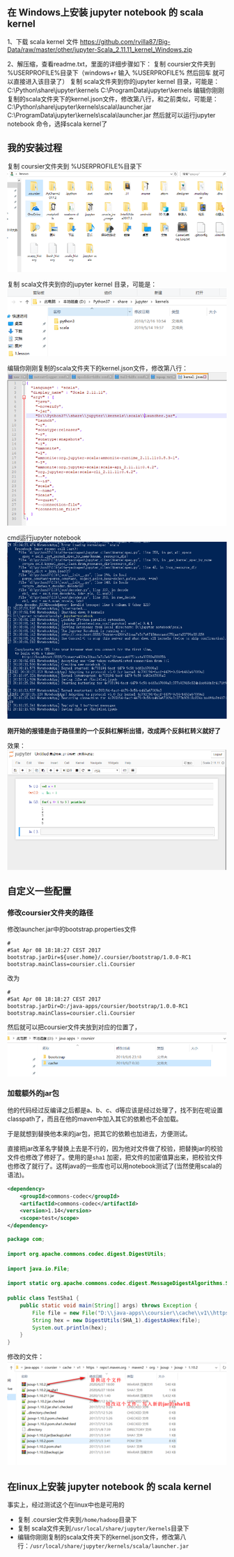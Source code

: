 ## 在 Windows上安装 jupyter notebook 的 scala kernel
1、下载 scala kernel 文件
https://github.com/rvilla87/Big-Data/raw/master/other/jupyter-Scala_2.11.11_kernel_Windows.zip

2、解压缩，查看readme.txt，里面的详细步骤如下： 
复制 coursier文件夹到 %USERPROFILE%目录下（windows+r 输入 %USERPROFILE% 然后回车 就可以直接进入该目录了）
复制 scala文件夹到你的jupyter kernel 目录，可能是： 
C:\Python\share\jupyter\kernels
C:\ProgramData\jupyter\kernels
编辑你刚刚复制的scala文件夹下的kernel.json文件，修改第八行，和之前类似，可能是： 
C:\Python\share\jupyter\kernels\scala\launcher.jar
C:\ProgramData\jupyter\kernels\scala\launcher.jar
然后就可以运行jupyter notebook 命令，选择scala kernel了

## 我的安装过程
复制 coursier文件夹到 %USERPROFILE%目录下
![](assets/markdown-img-paste-20190514202614581.png)

复制 scala文件夹到你的jupyter kernel 目录，可能是： 
![](assets/markdown-img-paste-20190514202652627.png)

编辑你刚刚复制的scala文件夹下的kernel.json文件，修改第八行：
![](assets/markdown-img-paste-2019051420273929.png)

cmd运行jupyter notebook
![](assets/markdown-img-paste-20190514202831150.png)

**刚开始的报错是由于路径里的一个反斜杠解析出错，改成两个反斜杠转义就好了**

效果：
![](assets/markdown-img-paste-20190514203534142.png)


## 自定义一些配置
### 修改coursier文件夹的路径
修改launcher.jar中的bootstrap.properties文件
```
#
#Sat Apr 08 18:18:27 CEST 2017
bootstrap.jarDir=${user.home}/.coursier/bootstrap/1.0.0-RC1
bootstrap.mainClass=coursier.cli.Coursier
```
改为
```
#
#Sat Apr 08 18:18:27 CEST 2017
bootstrap.jarDir=D:/java-apps/coursier/bootstrap/1.0.0-RC1
bootstrap.mainClass=coursier.cli.Coursier

```
然后就可以把coursier文件夹放到对应的位置了，
![](assets/markdown-img-paste-20200627164237610.png)

### 加载额外的jar包
他的代码经过反编译之后都是a、b、c、d等应该是经过处理了，找不到在呢设置classpath了，而且在他的maven中加入其它的依赖也不会加载。

于是就想到替换他本来的jar包，把其它的依赖也加进去，方便测试。

直接把jar改革名字替换上去是不行的，因为他对文件做了校验，把替换jar的校验文件也修改了修好了。使用的是`sha1` 加密，把文件的加密值算出来，把校验文件也修改了就行了。这样java的一些库也可以用notebook测试了(当然使用scala的语法)。

```xml
<dependency>
    <groupId>commons-codec</groupId>
    <artifactId>commons-codec</artifactId>
    <version>1.14</version>
    <scope>test</scope>
</dependency>
```

```java
package com;

import org.apache.commons.codec.digest.DigestUtils;

import java.io.File;

import static org.apache.commons.codec.digest.MessageDigestAlgorithms.SHA_1;

public class TestSha1 {
    public static void main(String[] args) throws Exception {
        File file = new File("D:\\java-apps\\coursier\\cache\\v1\\https\\repo1.maven.org\\maven2\\org\\jsoup\\jsoup\\1.10.2\\jsoup-1.10.2.jar");
        String hex = new DigestUtils(SHA_1).digestAsHex(file);
        System.out.println(hex);
    }
}
```

修改的文件：
![](assets/markdown-img-paste-20200627181556852.png)



## 在linux上安装 jupyter notebook 的 scala kernel
事实上，经过测试这个在linux中也是可用的  
* 复制 .coursier文件夹到`/home/hadoop`目录下  
* 复制 scala文件夹到`/usr/local/share/jupyter/kernels`目录下  
* 编辑你刚刚复制的scala文件夹下的kernel.json文件，修改第八行：`/usr/local/share/jupyter/kernels/scala/launcher.jar`



